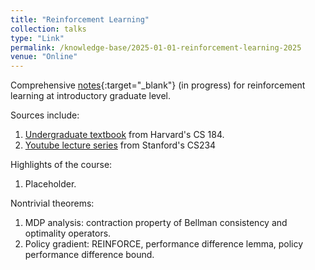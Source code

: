 ```yaml
---
title: "Reinforcement Learning"
collection: talks
type: "Link"
permalink: /knowledge-base/2025-01-01-reinforcement-learning-2025
venue: "Online"
---
```


Comprehensive [notes](https://nlyu1.github.io/reinforcement-learning){:target="_blank"} (in progress) for reinforcement learning at introductory graduate level. 

Sources include: 

1. [Undergraduate textbook](https://rlbook.adzc.ai/notation.html) from Harvard's CS 184. 
2. [Youtube lecture series](https://www.youtube.com/watch?v=WsvFL-LjA6U&list=PLoROMvodv4rN4wG6Nk6sNpTEbuOSosZdX) from Stanford's CS234

Highlights of the course: 

1. Placeholder. 

Nontrivial theorems:

1. MDP analysis: contraction property of Bellman consistency and optimality operators. 
2. Policy gradient: REINFORCE, performance difference lemma, policy performance difference bound. 